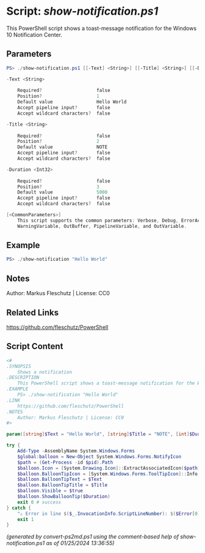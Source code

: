 Script: *show-notification.ps1*
========================

This PowerShell script shows a toast-message notification for the Windows 10 Notification Center.

Parameters
----------
```powershell
PS> ./show-notification.ps1 [[-Text] <String>] [[-Title] <String>] [[-Duration] <Int32>] [<CommonParameters>]

-Text <String>
    
    Required?                    false
    Position?                    1
    Default value                Hello World
    Accept pipeline input?       false
    Accept wildcard characters?  false

-Title <String>
    
    Required?                    false
    Position?                    2
    Default value                NOTE
    Accept pipeline input?       false
    Accept wildcard characters?  false

-Duration <Int32>
    
    Required?                    false
    Position?                    3
    Default value                5000
    Accept pipeline input?       false
    Accept wildcard characters?  false

[<CommonParameters>]
    This script supports the common parameters: Verbose, Debug, ErrorAction, ErrorVariable, WarningAction, 
    WarningVariable, OutBuffer, PipelineVariable, and OutVariable.
```

Example
-------
```powershell
PS> ./show-notification "Hello World"

```

Notes
-----
Author: Markus Fleschutz | License: CC0

Related Links
-------------
https://github.com/fleschutz/PowerShell

Script Content
--------------
```powershell
<#
.SYNOPSIS
	Shows a notification
.DESCRIPTION
	This PowerShell script shows a toast-message notification for the Windows 10 Notification Center.
.EXAMPLE
	PS> ./show-notification "Hello World"
.LINK
	https://github.com/fleschutz/PowerShell
.NOTES
	Author: Markus Fleschutz | License: CC0
#>

param([string]$Text = "Hello World", [string]$Title = "NOTE", [int]$Duration = 5000)

try {
	Add-Type -AssemblyName System.Windows.Forms 
	$global:balloon = New-Object System.Windows.Forms.NotifyIcon
	$path = (Get-Process -id $pid).Path
	$balloon.Icon = [System.Drawing.Icon]::ExtractAssociatedIcon($path) 
	$balloon.BalloonTipIcon = [System.Windows.Forms.ToolTipIcon]::Info
	$balloon.BalloonTipText = $Text
	$balloon.BalloonTipTitle = $Title 
	$balloon.Visible = $true 
	$balloon.ShowBalloonTip($Duration)
	exit 0 # success
} catch {
	"⚠️ Error in line $($_.InvocationInfo.ScriptLineNumber): $($Error[0])"
	exit 1
}
```

*(generated by convert-ps2md.ps1 using the comment-based help of show-notification.ps1 as of 01/25/2024 13:36:55)*
